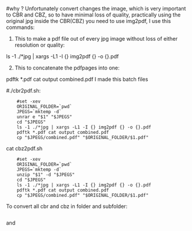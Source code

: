#why ?
Unfortunately convert changes the image, which is very important to CBR and CBZ, so to have minimal loss of quality, practically using the original jpg inside the CBR(CBZ) you need to use img2pdf, I use this commands:

1) This to make a pdf file out of every jpg image without loss of either resolution or quality:

ls -1 ./*jpg | xargs -L1 -I {} img2pdf {} -o {}.pdf

2) This to concatenate the pdfpages into one:

pdftk *.pdf cat output combined.pdf
I made this batch files

#./cbr2pdf.sh:
```	#!/bin/bash
	#set -xev
	ORIGINAL_FOLDER=`pwd` 
	JPEGS=`mktemp -d`
	unrar e "$1" "$JPEGS"
	cd "$JPEGS"
	ls -1 ./*jpg | xargs -L1 -I {} img2pdf {} -o {}.pdf
	pdftk *.pdf cat output combined.pdf
	cp "$JPEGS/combined.pdf" "$ORIGINAL_FOLDER/$1.pdf"
```

cat cbz2pdf.sh
```#	#!/bin/bash
	#set -xev
	ORIGINAL_FOLDER=`pwd` 
	JPEGS=`mktemp -d`
	unzip "$1" -d "$JPEGS"
	cd "$JPEGS"
	ls -1 ./*jpg | xargs -L1 -I {} img2pdf {} -o {}.pdf
	pdftk *.pdf cat output combined.pdf
	cp "$JPEGS/combined.pdf" "$ORIGINAL_FOLDER/$1.pdf"
```
	

To convert all cbr and cbz in folder and subfolder:

```	tree -fai . | grep -P "cbr$" | xargs -L1 -I{} ./cbr2pdf.sh {}
```
and

```	tree -fai . | grep -P "cbz$" | xargs -L1 -I{} ./cbz2pdf.sh {}
```
